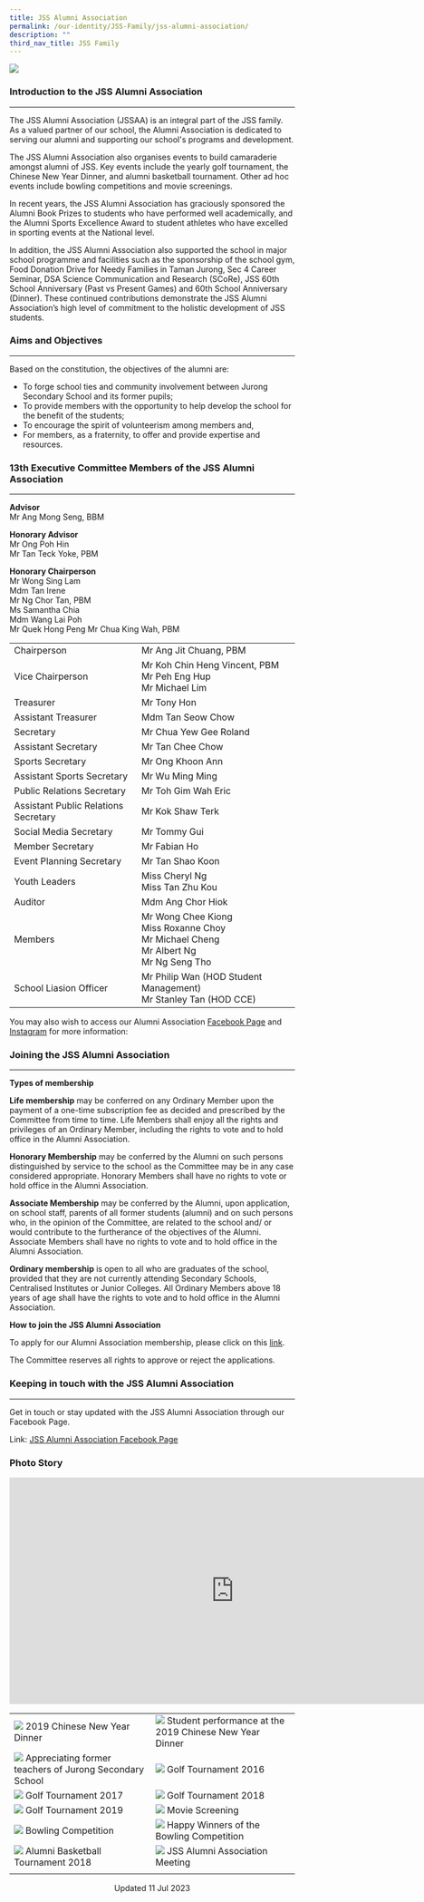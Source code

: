 ```yaml
---
title: JSS Alumni Association
permalink: /our-identity/JSS-Family/jss-alumni-association/
description: ""
third_nav_title: JSS Family
---
```

![](/images/Alumni%202023.jpeg)

### Introduction to the JSS Alumni Association
------------------------------------------
The JSS Alumni Association (JSSAA) is an integral part of the JSS family. As a valued partner of our school, the Alumni Association is dedicated to serving our alumni and supporting our school's programs and development. 

The JSS Alumni Association also organises events to build camaraderie amongst alumni of JSS. Key events include the yearly golf tournament, the Chinese New Year Dinner, and alumni basketball tournament. Other ad hoc events include bowling competitions and movie screenings.

In recent years, the JSS Alumni Association has graciously sponsored the Alumni Book Prizes to students who have performed well academically, and the Alumni Sports Excellence Award to student athletes who have excelled in sporting events at the National level. 

In addition, the JSS Alumni Association also supported the school in major school programme and facilities such as the sponsorship of the school gym, Food Donation Drive for Needy Families in Taman Jurong, Sec 4 Career Seminar, DSA Science Communication and Research (SCoRe), JSS 60th School Anniversary (Past vs Present Games) and 60th School Anniversary (Dinner). These continued contributions demonstrate the JSS Alumni Association’s high level of commitment to the holistic development of JSS students.



### Aims and Objectives
-------------------
Based on the constitution, the objectives of the alumni are:
*   To forge school ties and community involvement between Jurong Secondary School and its former pupils;
*   To provide members with the opportunity to help develop the school for the benefit of the students;
*   To encourage the spirit of volunteerism among members and,
*   For members, as a fraternity, to offer and provide expertise and resources.


### 13th Executive Committee Members of the JSS Alumni Association
--------------------------------------------------------------

**Advisor**<br>
Mr Ang Mong Seng, BBM
  

**Honorary Advisor**<br>
Mr Ong Poh Hin
<br>Mr Tan Teck Yoke, PBM


**Honorary Chairperson**<br>
Mr Wong Sing Lam<br>
Mdm Tan Irene<br>
Mr Ng Chor Tan, PBM<br>
Ms Samantha Chia<br>
Mdm Wang Lai Poh<br>
Mr Quek Hong Peng
Mr Chua King Wah, PBM

|  |  | |
| -------- | -------- | -------- |
| Chairperson    | Mr Ang Jit Chuang, PBM  |  |
| Vice Chairperson   |  Mr Koh Chin Heng Vincent, PBM<br>Mr Peh Eng Hup<br> Mr Michael Lim |  |
| Treasurer   | Mr Tony Hon |  |
| Assistant Treasurer| Mdm Tan Seow Chow |  |
| Secretary| Mr Chua Yew Gee Roland|  |
| Assistant Secretary| Mr Tan Chee Chow |  |
| Sports Secretary| Mr Ong Khoon Ann|  |
| Assistant Sports Secretary| Mr Wu Ming Ming||
| Public Relations Secretary| Mr Toh Gim Wah Eric |  |
| Assistant Public Relations Secretary| Mr Kok Shaw Terk |  |
| Social Media Secretary| Mr Tommy Gui||
| Member Secretary| Mr Fabian Ho||
|Event Planning Secretary| Mr Tan Shao Koon||
|Youth Leaders| Miss Cheryl Ng <br> Miss Tan Zhu Kou||
|Auditor| Mdm Ang Chor Hiok|  |
| Members| Mr Wong Chee Kiong<br> Miss Roxanne Choy <br> Mr Michael Cheng<br>Mr Albert Ng<br>Mr Ng Seng Tho |  |
|School Liasion Officer| Mr Philip Wan (HOD Student Management) <br>Mr Stanley Tan (HOD CCE)

You may also wish to access our Alumni Association [Facebook Page](https://www.facebook.com/profile.php?id=100064587646774) and [Instagram](https://www.instagram.com/jss_alumni/) for more information:

### Joining the JSS Alumni Association
----------------------------------

**Types of membership**

**Life membership**&nbsp;may be conferred on any Ordinary Member upon the payment of a one-time subscription fee as decided and prescribed by the Committee from time to time. Life Members shall enjoy all the rights and privileges of an Ordinary Member, including the rights to vote and to hold office in the Alumni Association.
 
**Honorary Membership**&nbsp;may be conferred by the Alumni on such persons distinguished by service to the school as the Committee may be in any case considered appropriate. Honorary Members shall have no rights to vote or hold office in the Alumni Association.

**Associate Membership**&nbsp;may be conferred by the Alumni, upon application, on school staff, parents of all former students (alumni) and on such persons who, in the opinion of the Committee, are related to the school and/ or would contribute to the furtherance of the objectives of the Alumni. Associate Members shall have no rights to vote and to hold office in the Alumni Association.
  
**Ordinary membership**&nbsp;is open to all who are graduates of the school, provided that they are not currently attending Secondary Schools, Centralised Institutes or Junior Colleges. All Ordinary Members above 18 years of age shall have the rights to vote and to hold office in the Alumni Association.
  
**How to join the JSS Alumni Association**

To apply for our Alumni Association membership, please click on this [link](https://docs.google.com/forms/d/e/1FAIpQLScA76-SUfyYSnG_VlLnBDt2oiq8aYFC3lkKaO2JOeoLupfdbg/viewform?vc=0&amp;c=0&amp;w=1&amp;flr=0).
 
The Committee reserves all rights to approve or reject the applications.

### Keeping in touch with the JSS Alumni Association
------------------------------------------------

Get in touch or stay updated with the JSS Alumni Association through our Facebook Page.

  

Link:&nbsp;[JSS Alumni Association Facebook Page](https://www.facebook.com/Jurong-Secondary-School-Alumni-Association-171815156192778/)

### Photo Story

<iframe allowfullscreen="true" height="400" width="791" frameborder="0" src="https://docs.google.com/presentation/d/e/2PACX-1vS7okKUfgebrUf0kqRUZEMVQp_K4LuMNCOI187X3HDgIWbyH1nA2aNle4HYZ-mQRaqwbx4Da36DbCFM/embed?start=false&amp;loop=true&amp;delayms=3000"></iframe>

|  |  |
| -------- | -------- |
| ![](/images/Alumni%201.jpg) 2019 Chinese New Year Dinner | ![](/images/Alumni%202.jpg) Student performance at the 2019 Chinese New Year Dinner | 
| ![](/images/Alumni%203.jpg) Appreciating former teachers of Jurong Secondary School | ![](/images/Alumni%204.jpg) Golf Tournament 2016 |
| ![](/images/Alumni%205.jpg) Golf Tournament 2017 | ![](/images/Alumni%206.jpg) Golf Tournament 2018 |
| ![](/images/Alumni%207.jpg) Golf Tournament 2019 | ![](/images/Alumni%208.jpg) Movie Screening | 
| ![](/images/Alumni%209.jpg)&nbsp;Bowling Competition | ![](/images/Alumni%2010.jpg) Happy Winners of the Bowling Competition |
| ![](/images/Alumni%2011.jpg) Alumni Basketball Tournament 2018 | ![](/images/Alumni%2012.jpg) JSS Alumni Association Meeting | 
| | |

<center> Updated 11 Jul 2023 </center>